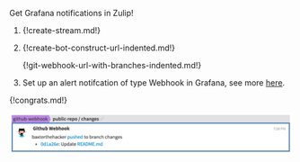Get Grafana notifications in Zulip!

1. {!create-stream.md!}

1. {!create-bot-construct-url-indented.md!}

   {!git-webhook-url-with-branches-indented.md!}

1. Set up an alert notifcation of type Webhook in Grafana, see more [here](https://grafana.com/docs/grafana/latest/alerting/notifications/).

{!congrats.md!}

![](/static/images/integrations/github/001.png)
